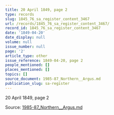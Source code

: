 ```yaml
---
title: 20 April 1849, page 2
type: records
slug: 1845_76_sa_register_content_3467
url: /records/1845_76_sa_register_content_3467/
record_id: 1845_76_sa_register_content_3467
date: '1849-04-20'
date_display: null
volume: null
issue_number: null
page: '2'
article_type: other
issue_reference: 1849-04-20, page 2
people_mentioned: []
places_mentioned: []
topics: []
source_document: 1985-87_Northern__Argus.md
publication_slug: sa-register
---
```


20 April 1849, page 2

Source: [1985-87_Northern__Argus.md](/downloads/markdown/1985-87_Northern__Argus.md)
